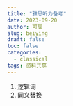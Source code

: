```yaml
---
title: "雅思听力备考"
date: 2023-09-20
author: 可辰
slug: beiying
draft: false
toc: false
categories:
  - classical
tags: 资料共享
---
```


1. 逻辑词
2. 同义替换